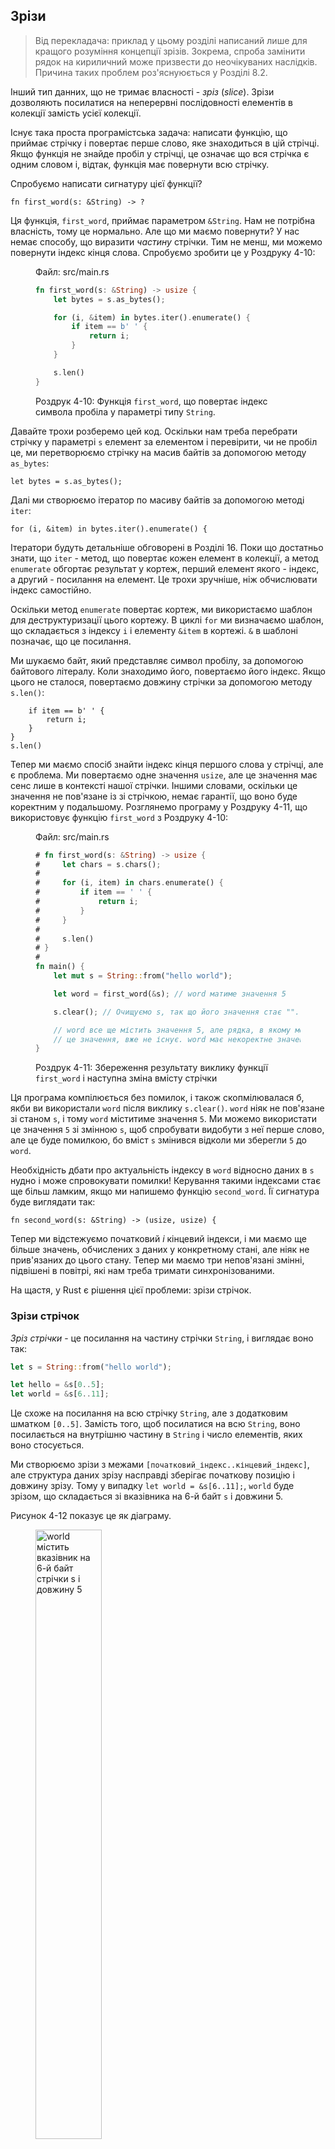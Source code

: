 ## Зрізи

> Від перекладача: приклад у цьому розділі написаний лише для кращого розуміння
> концепції зрізів. Зокрема, спроба замінити рядок на кириличний може призвести
> до неочікуваних наслідків. Причина таких проблем роз'яснуюється у Розділі 8.2.

Інший тип данних, що не тримає власності - *зріз* (*slice*). Зрізи дозволяють 
посилатися на неперервні послідовності елементів в колекції замість усієї 
колекції.

Існує така проста програмістська задача: написати функцію, що приймає стрічку
і повертає перше слово, яке знаходиться в цій стрічці. Якщо функція не знайде 
пробіл у стрічці, це означає що вся стрічка є одним словом і, відтак, функція
має повернути всю стрічку.

Спробуємо написати сигнатуру цієї функції?

```rust,ignore
fn first_word(s: &String) -> ?
```

Ця функція, `first_word`, приймає параметром `&String`. Нам не потрібна 
власність, тому це нормально. Але що ми маємо повернути? У нас немає способу,
що виразити *частину* стрічки. Тим не менш, ми можемо повернути індекс кінця
слова. Спробуємо зробити це у Роздруку 4-10:

<figure>
<span class="filename">Файл: src/main.rs</span>

```rust
fn first_word(s: &String) -> usize {
    let bytes = s.as_bytes();

    for (i, &item) in bytes.iter().enumerate() {
        if item == b' ' {
            return i;
        }
    }

    s.len()
}
```

<figcaption>

Роздрук 4-10: Функція `first_word`, що повертає індекс символа пробіла 
у параметрі типу `String`.

</figcaption>
</figure>

Давайте трохи розберемо цей код. Оскільки нам треба перебрати стрічку у 
параметрі `s` елемент за елементом і перевірити, чи не пробіл це, ми 
перетворюємо стрічку на масив байтів за допомогою методу `as_bytes`:

```rust,ignore
let bytes = s.as_bytes();
```

Далі ми створюємо ітератор по масиву байтів за допомогою методі `iter`:

```rust,ignore
for (i, &item) in bytes.iter().enumerate() {
```

Ітератори будуть детальніше обговорені в Розділі 16. Поки що достатньо знати, 
що `iter` - метод, що повертає кожен елемент в колекції, а метод `enumerate` 
обгортає результат у кортеж, перший елемент якого - індекс, а другий - посилання
на елемент. Це трохи зручніше, ніж обчислювати індекс самостійно.

Оскільки метод `enumerate` повертає кортеж, ми використаємо шаблон для деструктуризації цього кортежу. В циклі `for` ми визначаємо шаблон, що 
складається з індексу `i` і елементу `&item` в кортежі. `&` в шаблоні позначає,
що це посилання.

Ми шукаємо байт, який представляє символ пробілу, за допомогою байтового 
літералу. Коли знаходимо його, повертаємо його індекс. Якщо цього не сталося, 
повертаємо довжину стрічки за допомогою методу `s.len()`:

```rust,ignore
    if item == b' ' {
        return i;
    }
}
s.len()
```

Тепер ми маємо спосіб знайти індекс кінця першого слова у стрічці, але є 
проблема. Ми повертаємо одне значення `usize`, але це значення має сенс лише в 
контексті нашої стрічки. Іншими словами, оскільки це значення не пов'язане із зі 
стрічкою, немає гарантії, що воно буде коректним у подальшому. Розглянемо 
програму у Роздруку 4-11, що використовує функцію `first_word` з Роздруку 4-10:

<figure>
<span class="filename">Файл: src/main.rs</span>

```rust
# fn first_word(s: &String) -> usize {
#     let chars = s.chars();
#
#     for (i, item) in chars.enumerate() {
#         if item == ' ' {
#             return i;
#         }
#     }
#
#     s.len()
# }
#
fn main() {
    let mut s = String::from("hello world");

    let word = first_word(&s); // word матиме значення 5

    s.clear(); // Очищуємо s, так що його значення стає "".

    // word все ще містить значення 5, але рядка, в якому можна використати
    // це значення, вже не існує. word має некоректне значення!
}
```

<figcaption>

Роздрук 4-11: Збереження результату виклику функції `first_word` і наступна 
зміна вмісту стрічки

</figcaption>
</figure>

Ця програма компілюється без помилок, і також скопмілювалася б, якби ви 
використали `word` після виклику `s.clear()`. `word` ніяк не пов'язане зі станом
`s`, і тому `word` міститиме значення `5`. Ми можемо використати це значення `5` зі змінною `s`, щоб спробувати видобути з неї перше слово, але це буде помилкою,
бо вміст `s` змінився відколи ми зберегли `5` до `word`.

Необхідність дбати про актуальність індексу в `word` відносно даних в `s` нудно 
і може спровокувати помилки! Керування такими індексами стає ще більш ламким,
якщо ми напишемо функцію `second_word`. Її сигнатура буде виглядати так:

```rust,ignore
fn second_word(s: &String) -> (usize, usize) {
```

Тепер ми відстежуємо початковий *і* кінцевий індекси, і ми маємо ще більше 
значень, обчислених з даних у конкретному стані, але ніяк не прив'язаних до 
цього стану. Тепер ми маємо три непов'язані змінні, підвішені в повітрі, які нам
треба тримати синхронізованими.

На щастя, у Rust є рішення цієї проблеми: зрізи стрічок.

### Зрізи стрічок

*Зріз стрічки* - це посилання на частину стрічки `String`, і виглядає воно так:

```rust
let s = String::from("hello world");

let hello = &s[0..5];
let world = &s[6..11];
```

Це схоже на посилання на всю стрічку `String`, але з додатковим шматком 
`[0..5]`. Замість того, щоб посилатися на всю `String`, воно посилається на 
внутрішню частину в `String` і число елементів, яких воно стосується.

Ми створюємо зрізи з межами `[початковий_індекс..кінцевий_індекс]`, але 
структура даних зрізу насправді зберігає початкову позицію і довжину зрізу. Тому
у випадку `let world = &s[6..11];`, `world` буде зрізом, що складається зі вказівника на 6-й байт `s` і довжини 5.

Рисунок 4-12 показує це як діаграму.

<figure>
<img alt="world містить вказівник на 6-й байт стрічки s і довжину 5" src="img/trpl04-06.svg" class="center" style="width: 50%;" />

<figcaption>

Рисунок 4-12: зріз стрічки, що посилається на частину `String`.

</figcaption>
</figure>

Синтаксис меж `..` у Rust дозволяє, якщо ви хочете почати зріз на початковому
індексі (нуль), пропустити значення перед крапками. Іншими словами, ці рядки
тотожні:

```rust
let s = String::from("hello");

let slice = &s[0..2];
let slice = &s[..2];
```

Так само якщо ваш зріз включає останній байт стрічки, ви можете пропустити 
останнє число. Таким чином, ці рядки також тотжні:

```rust
let s = String::from("hello");

let len = s.len();

let slice = &s[3..len];
let slice = &s[3..];
```

Також можна пропустити обидва значення, щоб взяти зріз з усієї стрічки. Це також
тотожні рядки:

```rust
let s = String::from("hello");

let len = s.len();

let slice = &s[0..len];
let slice = &s[..];
```

Озброєні цими знаннями, перепишемо `first_word`, щоб вона повертала зріз. Тип, 
що позначає зріз стрічки, записується як `&str`:

<span class="filename">Файл: src/main.rs</span>

```rust
fn first_word(s: &String) -> &str {
    let bytes = s.as_bytes();

    for (i, &item) in bytes.iter().enumerate() {
        if item == b' ' {
            return &s[0..i];
        }
    }

    &s[..]
}
```

Ми отримуємо індекс кінця слова тим же чином, що й у Роздруку 4-10, пошуком
першого стрічного пробілу. Коли ми знаходимо пробіл, ми повертаємо зріз стрічки
за допомогою початку стрічки і індексу знайденого пробілу як початкового і кінцевого індексів.

Now when we call `first_word`, we get back a single value that is tied to the
underlying data. The value is made up of a reference to the starting point of
the slice and the number of elements in the slice.

Returning a slice would also work for a `second_word` function:

```rust,ignore
fn second_word(s: &String) -> &str {
```

We now have a straightforward API that’s much harder to mess up, since the
compiler will ensure the references into the `String` remain valid. Remember
the bug in the program in Listing 4-11, when we got the index to the end of the
first word but then cleared the string so our index was invalid? That code was
logically incorrect but didn’t show any immediate errors. The problems would
show up later if we kept trying to use the first word index with an emptied
string. Slices make this bug impossible and let us know we have a problem with
our code much sooner. Using the slice version of `first_word` will throw a
compile time error:

<span class="filename">Filename: src/main.rs</span>

```rust,ignore
fn main() {
    let mut s = String::from("hello world");

    let word = first_word(&s);

    s.clear(); // Error!
}
```

Here’s the compiler error:

```text
17:6 error: cannot borrow `s` as mutable because it is also borrowed as
            immutable [E0502]
    s.clear(); // Error!
    ^
15:29 note: previous borrow of `s` occurs here; the immutable borrow prevents
            subsequent moves or mutable borrows of `s` until the borrow ends
    let word = first_word(&s);
                           ^
18:2 note: previous borrow ends here
fn main() {

}
^
```

Recall from the borrowing rules that if we have an immutable reference to
something, we cannot also take a mutable reference. Because `clear` needs to
truncate the `String`, it tries to take a mutable reference, which fails. Not
only has Rust made our API easier to use, but it has also eliminated an entire
class of errors at compile time!

#### String Literals Are Slices

Recall that we talked about string literals being stored inside the binary. Now
that we know about slices, we can properly understand string literals:

```rust
let s = "Hello, world!";
```

The type of `s` here is `&str`: it’s a slice pointing to that specific point of
the binary. This is also why string literals are immutable; `&str` is an
immutable reference.

#### String Slices as Parameters

Knowing that you can take slices of literals and `String`s leads us to one more
improvement on `first_word`, and that’s its signature:

```rust,ignore
fn first_word(s: &String) -> &str {
```

A more experienced Rustacean would write the following line instead because it
allows us to use the same function on both `String`s and `&str`s:

```rust,ignore
fn first_word(s: &str) -> &str {
```

If we have a string slice, we can pass that directly. If we have a `String`, we
can pass a slice of the entire `String`. Defining a function to take a string
slice instead of a reference to a String makes our API more general and useful
without losing any functionality:

<span class="filename">Filename: src/main.rs</span>

```rust
# fn first_word(s: &str) -> &str {
#     let bytes = s.as_bytes();
#
#     for (i, &item) in bytes.iter().enumerate() {
#         if item == b' ' {
#             return &s[0..i];
#         }
#     }
#
#     &s[..]
# }
fn main() {
    let my_string = String::from("hello world");

    // first_word works on slices of `String`s
    let word = first_word(&my_string[..]);

    let my_string_literal = "hello world";

    // first_word works on slices of string literals
    let word = first_word(&my_string_literal[..]);

    // since string literals *are* string slices already,
    // this works too, without the slice syntax!
    let word = first_word(my_string_literal);
}
```

### Other Slices

String slices, as you might imagine, are specific to strings. But there’s a
more general slice type, too. Consider this array:

```rust
let a = [1, 2, 3, 4, 5];
```

Just like we might want to refer to a part of a string, we might want to refer
to part of an array and would do so like this:

```rust
let a = [1, 2, 3, 4, 5];

let slice = &a[1..3];
```

This slice has the type `&[i32]`. It works the same way as string slices do, by
storing a reference to the first element and a length. You’ll use this kind of
slice for all sorts of other collections. We’ll discuss these collections in
detail when we talk about vectors in Chapter 8.

## Summary

The concepts of ownership, borrowing, and slices are what ensure memory safety
in Rust programs at compile time. The Rust language gives you control over your
memory usage like other systems programming languages, but having the owner of
data automatically clean up that data when the owner goes out of scope means
you don’t have to write and debug extra code to get this control.

Ownership affects how lots of other parts of Rust work, so we’ll talk about
these concepts further throughout the rest of the book. Let’s move on to the
next chapter and look at grouping pieces of data together in a `struct`.
